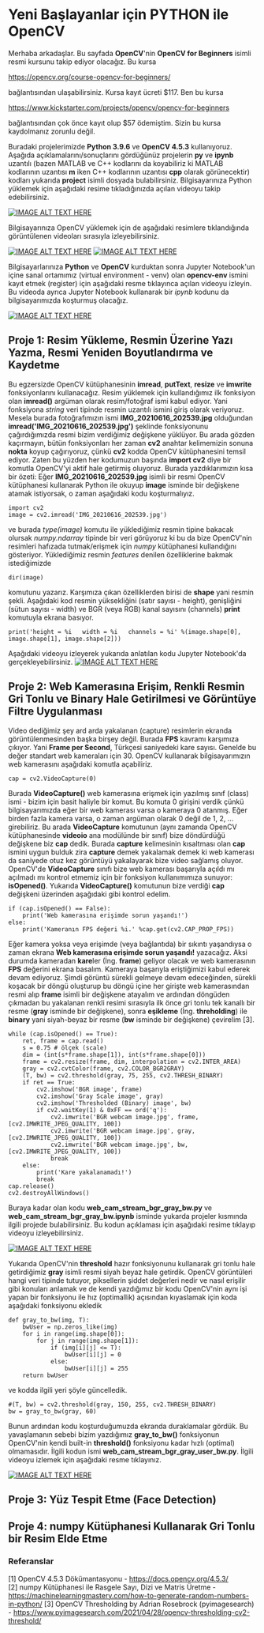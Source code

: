 # Yeni Başlayanlar için PYTHON ile OpenCV
Merhaba arkadaşlar. Bu sayfada **OpenCV**'nin **OpenCV for Beginners** isimli resmi kursunu takip ediyor olacağız. Bu kursa 

https://opencv.org/course-opencv-for-beginners/

bağlantısından ulaşabilirsiniz. Kursa kayıt ücreti $117. Ben bu kursa  

https://www.kickstarter.com/projects/opencv/opencv-for-beginners

bağlantısından çok önce kayıt olup $57 ödemiştim. Sizin bu kursa kaydolmanız zorunlu değil.

Buradaki projelerimizde **Python 3.9.6** ve **OpenCV 4.5.3** kullanıyoruz. Aşağıda açıklamalarını/sonuçlarını gördüğünüz projelerin **py** ve **ipynb** uzantılı (bazen MATLAB ve C++ kodlarını da koyabiliriz ki MATLAB kodlarının uzantısı **m** iken C++ kodlarının uzantısı **cpp** olarak görünecektir) kodları yukarıda **project** isimli dosyada bulabilirsiniz. Bilgisayarınıza Python yüklemek için aşağıdaki resime tıkladığınızda açılan videoyu takip edebilirsiniz.

[![IMAGE ALT TEXT HERE](figure/install-python.jpg)](https://youtu.be/QmLXzB3N5pM)

Bilgisayarınıza OpenCV yüklemek için de aşağıdaki resimlere tıklandığında görüntülenen videoları sırasıyla izleyebilirsiniz.

[![IMAGE ALT TEXT HERE](figure/opencv-python-resized.jpg)](https://youtu.be/aavhf3C9SlE)
[![IMAGE ALT TEXT HERE](figure/Gumushane_dusuk_boyut.jpg)](https://youtu.be/-OiJgg3pnYI)

Bilgisayarlarınıza **Python** ve **OpenCV** kurduktan sonra Jupyter Notebook'un içine sanal ortamımız (virtual environment - venv) olan **opencv-env** ismini kayıt etmek (register) için aşağıdaki resme tıklayınca açılan videoyu izleyin. Bu videoda ayrıca Jupyter Notebook kullanarak bir *ipynb* kodunu da bilgisayarımızda koşturmuş olacağız.

[![IMAGE ALT TEXT HERE](figure/thumbnailLQ.jpg)](https://youtu.be/6wFsCuEj5JY)
## Proje 1: Resim Yükleme, Resmin Üzerine Yazı Yazma, Resmi Yeniden Boyutlandırma ve Kaydetme
Bu egzersizde OpenCV kütüphanesinin **imread**, **putText**, **resize** ve **imwrite** fonksiyonlarını kullanacağız. Resim yüklemek için kullandığımız ilk fonksiyon olan **imread()** argüman olarak resim/fotoğraf ismi kabul ediyor. Yani fonksiyona *string* veri tipinde resmin uzantılı ismini giriş olarak veriyoruz. Mesela burada fotoğrafımızın ismi **IMG_20210616_202539.jpg** olduğundan **imread('IMG_20210616_202539.jpg')** şeklinde fonksiyonunu çağırdığımızda resmi bizim verdiğimiz değişkene yüklüyor. Bu arada gözden kaçırmayın, bütün fonksiyonları her zaman **cv2** anahtar kelimemizin sonuna **nokta** koyup çağırıyoruz, çünkü **cv2** kodda OpenCV kütüphanesini temsil ediyor. Zaten bu yüzden her kodumuzun başında **import cv2** diye bir komutla OpenCV'yi aktif hale getirmiş oluyoruz. Burada yazdıklarımızın kısa bir özeti: Eğer **IMG_20210616_202539.jpg** isimli bir resmi OpenCV kütüphanesi kullanarak Python ile okuyup **image** isminde bir değişkene atamak istiyorsak, o zaman aşağıdaki kodu koşturmalıyız.</br>
```
import cv2
image = cv2.imread('IMG_20210616_202539.jpg')
```

ve burada *type(image)* komutu ile yüklediğimiz resmin tipine bakacak olursak *numpy.ndarray* tipinde bir veri görüyoruz ki bu da bize OpenCV'nin resimleri hafızada tutmak/erişmek için *numpy* kütüphanesi kullandığını gösteriyor. Yüklediğimiz resmin *features* denilen özelliklerine bakmak istediğimizde 

```
dir(image)
```

komutunu yazarız. Karşımıza çıkan özelliklerden birisi de **shape** yani resmin şekli. Aşağıdaki kod resmin yüksekliğini (satır sayısı - height), genişliğini (sütun sayısı - width) ve BGR (veya RGB) kanal sayısını (channels) **print** komutuyla ekrana basıyor.

```
print('height = %i   width = %i   channels = %i' %(image.shape[0], image.shape[1], image.shape[2]))
```

Aşağıdaki videoyu izleyerek yukarıda anlatılan kodu Jupyter Notebook'da gerçekleyebilirsiniz.
[![IMAGE ALT TEXT HERE](figure/imread_puttext_resize_imwrite.jpg)](https://youtu.be/2bLhk2sV_jk)
## Proje 2: Web Kamerasına Erişim, Renkli Resmin Gri Tonlu ve Binary Hale Getirilmesi ve Görüntüye Filtre Uygulanması
Video dediğimiz şey ard arda yakalanan (capture) resimlerin ekranda görüntülenmesinden başka birşey değil. Burada **FPS** kavramı karşımıza çıkıyor. Yani **Frame per Second**, Türkçesi saniyedeki kare sayısı. Genelde bu değer standart web kameraları için 30. OpenCV kullanarak bilgisayarımızın web kamerasını aşağıdaki komutla açabiliriz.

```
cap = cv2.VideoCapture(0)
```

Burada **VideoCapture()** web kamerasına erişmek için yazılmış sınıf (class) ismi - bizim için basit haliyle bir komut. Bu komuta 0 girişini verdik çünkü bilgisayarımızda eğer bir web kamerası varsa o kameraya 0 atanmış. Eğer birden fazla kamera varsa, o zaman argüman olarak 0 değil de 1, 2, ... girebiliriz. Bu arada **VideoCapture** komutunun (aynı zamanda OpenCV kütüphanesinde **videoio** ana modülünde bir sınıf) bize döndürdüğü değişkene biz **cap** dedik. Burada **capture** kelimesinin kısaltması olan **cap** ismini uygun bulduk zira **capture** demek yakalamak demek ki web kamerası da saniyede otuz kez görüntüyü yakalayarak bize video sağlamış oluyor. OpenCV'de **VideoCapture** sınıfı bize web kamerası başarıyla açıldı mı açılmadı mı kontrol etmemiz için bir fonksiyon kullanımımıza sunuyor: **isOpened()**. Yukarıda **VideoCapture()** komutunun bize verdiği **cap** değişkeni üzerinden aşağıdaki gibi kontrol edelim.

```
if (cap.isOpened() == False):
    print('Web kamerasına erişimde sorun yaşandı!')
else:
    print('Kameranın FPS değeri %i.' %cap.get(cv2.CAP_PROP_FPS))
```

Eğer kamera yoksa veya erişimde (veya bağlantıda) bir sıkıntı yaşandıysa o zaman ekrana **Web kamerasına erişimde sorun yaşandı!** yazacağız. Aksi durumda kameradan **kare**ler (İng. **frame**) geliyor olacak ve web kamerasının **FPS** değerini ekrana basalım. Kameraya başarıyla eriştiğimizi kabul ederek devam ediyoruz. Şimdi görüntü sürekli gelmeye devam edeceğinden, sürekli koşacak bir döngü oluşturup bu döngü içine her girişte web kamerasından resmi alıp **frame** isimli bir değişkene atayalım ve ardından döngüden çıkmadan bu yakalanan renkli resimi sırasıyla ilk önce gri tonlu tek kanallı bir resme (**gray** isminde bir değişkene), sonra **eşikleme** (İng. **threholding**) ile **binary** yani siyah-beyaz bir resme (**bw** isminde bir değişkene) çevirelim [3].

```
while (cap.isOpened() == True):
    ret, frame = cap.read()
    s = 0.75 # ölçek (scale)
    dim = (int(s*frame.shape[1]), int(s*frame.shape[0]))
    frame = cv2.resize(frame, dim, interpolation = cv2.INTER_AREA)
    gray = cv2.cvtColor(frame, cv2.COLOR_BGR2GRAY)
    (T, bw) = cv2.threshold(gray, 75, 255, cv2.THRESH_BINARY)
    if ret == True:
        cv2.imshow('BGR image', frame)
        cv2.imshow('Gray Scale image', gray)
        cv2.imshow('Thresholded (Binary) image', bw)
        if cv2.waitKey(1) & 0xFF == ord('q'):
            cv2.imwrite('BGR webcam image.jpg', frame, [cv2.IMWRITE_JPEG_QUALITY, 100])
            cv2.imwrite('BGR webcam image.jpg', gray, [cv2.IMWRITE_JPEG_QUALITY, 100])
            cv2.imwrite('BGR webcam image.jpg', bw, [cv2.IMWRITE_JPEG_QUALITY, 100])
            break
    else:
        print('Kare yakalanamadı!')
        break
cap.release()
cv2.destroyAllWindows()
```

Buraya kadar olan kodu **web_cam_stream_bgr_gray_bw.py** ve **web_cam_stream_bgr_gray_bw.ipynb** isminde yukarda projeler kısmında ilgili projede bulabilirsiniz. Bu kodun açıklaması için aşağıdaki resime tıklayıp videoyu izleyebilirsiniz.

[![IMAGE ALT TEXT HERE](figure/web_cam_stream_bgr_gray_bw_thumbnail.jpg)](https://youtu.be/kSCDLw6Aa3E)

Yukarıda OpenCV'nin **threshold** hazır fonksiyonunu kullanarak gri tonlu hale getirdiğimiz **gray** isimli resmi siyah beyaz hale getirdik. OpenCV görüntüleri hangi veri tipinde tutuyor, piksellerin şiddet değerleri nedir ve nasıl erişilir gibi konuları anlamak ve de kendi yazdığımız bir kodu OpenCV'nin aynı işi yapan bir fonksiyonu ile hız (optimallik) açısından kıyaslamak için koda aşağıdaki fonksiyonu ekledik

```
def gray_to_bw(img, T):
    bwUser = np.zeros_like(img)
    for i in range(img.shape[0]):
        for j in range(img.shape[1]):
            if (img[i][j] <= T):
                bwUser[i][j] = 0
            else:
                bwUser[i][j] = 255
    return bwUser
```

ve kodda ilgili yeri şöyle güncelledik.

```
#(T, bw) = cv2.threshold(gray, 150, 255, cv2.THRESH_BINARY)
bw = gray_to_bw(gray, 60)
```

Bunun ardından kodu koşturduğumuzda ekranda duraklamalar gördük. Bu yavaşlamanın sebebi bizim yazdığımız **gray_to_bw()** fonksiyonun OpenCV'nin kendi built-in **threshold()** fonksiyonu kadar hızlı (optimal) olmamasıdır. İlgili kodun ismi **web_cam_stream_bgr_gray_user_bw.py**. İlgili videoyu izlemek için aşağıdaki resme tıklayınız.

[![IMAGE ALT TEXT HERE](figure/user_defined_built_in.jpg)](https://youtu.be/euN1WgKzFiY)

## Proje 3: Yüz Tespit Etme (Face Detection)

## Proje 4: numpy Kütüphanesi Kullanarak Gri Tonlu bir Resim Elde Etme
### Referanslar
[1] OpenCV 4.5.3 Dökümantasyonu - https://docs.opencv.org/4.5.3/</br>
[2] numpy Kütüphanesi ile Rasgele Sayı, Dizi ve Matris Üretme - https://machinelearningmastery.com/how-to-generate-random-numbers-in-python/
[3] OpenCV Thresholding by Adrian Rosebrock (pyimagesearch) - https://www.pyimagesearch.com/2021/04/28/opencv-thresholding-cv2-threshold/

